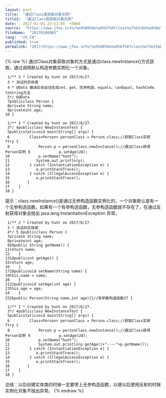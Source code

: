 ```yaml
---
layout: post
title:  "通过Class类获取对象实例"
title2:  "通过Class类获取对象实例"
date:   2017-01-01 23:51:05  +0800
source:  "https://www.jfox.info/%e9%80%9a%e8%bf%87class%e7%b1%bb%e8%8e%b7%e5%8f%96%e5%af%b9%e8%b1%a1%e5%ae%9e%e4%be%8b.html"
fileName:  "20170100965"
lang:  "zh_CN"
published: true
permalink: "2017/https://www.jfox.info/%e9%80%9a%e8%bf%87class%e7%b1%bb%e8%8e%b7%e5%8f%96%e5%af%b9%e8%b1%a1%e5%ae%9e%e4%be%8b.html"
---
```

{% raw %}
通过Class对象获取对象的方式是通过class.newInstance()方式获取，通过调用默认构造参数实例化一个对象。

     1/** 2 * Created by hunt on 2017/6/27.
     3 * 测试的实体类
     4 * @Data 编译后会自动生成set、get、无惨构造、equals、canEqual、hashCode、toString方法
     5*/ 6@Data
     7publicclass Person {
     8private String name;
     9privateint age;
    10 }

     1/** 2 * Created by hunt on 2017/6/27.
     3*/ 4publicclass NewInstanceTest {
     5publicstaticvoid main(String[] args) {
     6         Class<Person> personClass = Person.class;//获取Class实例 7try {
     8             Person p = personClass.newInstance();//通过Class获得Person实例 9             p.setAge(28);
    10             p.setName("hunt");
    11            System.out.println(p);
    12         } catch (InstantiationException e) {
    13            e.printStackTrace();
    14         } catch (IllegalAccessException e) {
    15            e.printStackTrace();
    16        }
    17    }
    18 }

提示：class.newInstance()是通过无参构造函数实例化的，一个对象默认是有一个无参构造函数，如果有一个有参构造函数，无参构造函数就不存在了，在通过反射获得对象会抛出 java.lang.InstantiationException 异常。

     1/** 2 * Created by hunt on 2017/6/27.
     3 * 测试的实体类
     4*/ 5 6publicclass Person {
     7private String name;
     8privateint age;
     910public String getName() {
    11return name;
    12    }
    1314publicint getAge() {
    15return age;
    16    }
    1718publicvoid setName(String name) {
    19this.name = name;
    20    }
    2122publicvoid setAge(int age) {
    23this.age = age;
    24    }
    2526public Person(String name,int age){}//有参数构造函数27 }

     1/** 2 * Created by hunt on 2017/6/27.
     3*/ 4publicclass NewInstanceTest {
     5publicstaticvoid main(String[] args) {
     6         Class<Person> personClass = Person.class;//获取Class实例 7try {
     8             Person p = personClass.newInstance();//通过Class获得Person实例 9             p.setAge(28);
    10             p.setName("hunt");
    11             System.out.println(p.getAge()+"----"+p.getName());
    12         } catch (InstantiationException e) {
    13            e.printStackTrace();
    14         } catch (IllegalAccessException e) {
    15            e.printStackTrace();
    16        }
    17    }
    18 }

总结：以后创建实体类的时候一定要带上无参构造函数，以便以后使用反射的时候实例化对象不抛出异常。
{% endraw %}